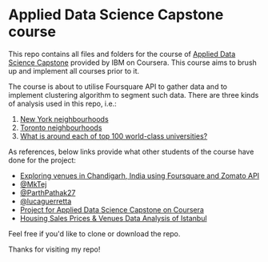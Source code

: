 # Applied Data Science Capstone course

This repo contains all files and folders for the course of [Applied Data Science Capstone](https://www.coursera.org/learn/applied-data-science-capstone?) provided by IBM on Coursera. This course aims to brush up and implement all courses prior to it.

The course is about to utilise Foursquare API to gather data and to implement clustering algorithm to segment such data. There are three kinds of analysis used in this repo, i.e.:
1. [New York neighbourhoods](3-Neighborhoods-New-York.ipynb)
2. [Toronto neighbourhoods](4-Toronto.ipynb)
3. [What is around each of top 100 world-class universities?](FinalAssignment-Week1.md)

As references, below links provide what other students of the course have done for the project:
- [Exploring venues in Chandigarh, India using Foursquare and Zomato API](https://towardsdatascience.com/exploring-chandigarh-india-using-foursquare-and-zomato-api-1d4501291320)
- [@MkTej](https://github.com/MkTej/Applied-Data-Science-Capstone/blob/master/Capstone%20-%20The%20Battle%20of%20Neighborhoods%20-%20Part%201/Introduction_Business%20Problem.pdf)
- [@ParthPathak27](https://github.com/ParthPathak27/Applied-Data-Science-Capstone-Project/blob/master/Battle-of-Neighbour.ipynb)
- [@lucaguerretta](https://github.com/lucaguerretta/Applied-Data-Science-Capstone/blob/master/Capstone%20-%20The%20Battle%20of%20Neighborhoods%20-%20LG%20-%20Final.ipynb)
- [Project for Applied Data Science Capstone on Coursera](https://medium.com/@rajivranjansingh_77828/project-for-applied-data-science-capstone-on-coursera-95ba3b39a6ca)
- [Housing Sales Prices & Venues Data Analysis of Istanbul](https://www.linkedin.com/pulse/housing-sales-prices-venues-data-analysis-ofistanbul-sercan-y%C4%B1ld%C4%B1z/)

Feel free if you'd like to clone or download the repo.

Thanks for visiting my repo!